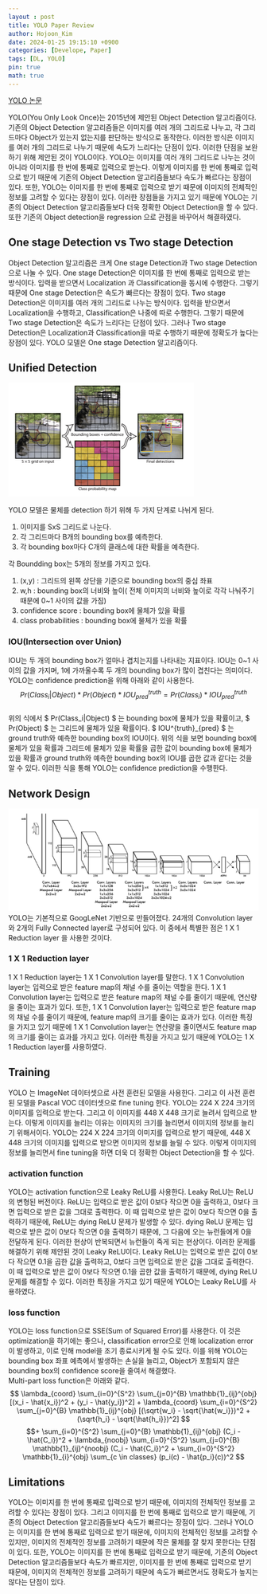 ```yaml
---
layout : post
title: YOLO Paper Review
author: Hojoon_Kim
date: 2024-01-25 19:15:10 +0900
categories: [Develope, Paper]
tags: [DL, YOLO]
pin: true
math: true
---
```

[YOLO 논문](https://www.cv-foundation.org/openaccess/content_cvpr_2016/papers/Redmon_You_Only_Look_CVPR_2016_paper.pdf) 

YOLO(You Only Look Once)는 2015년에 제안된 Object Detection 알고리즘이다. 기존의 Object Detection 알고리즘들은 이미지를 여러 개의 그리드로 나누고, 각 그리드마다 Object가 있는지 없는지를 판단하는 방식으로 동작한다. 이러한 방식은 이미지를 여러 개의 그리드로 나누기 때문에 속도가 느리다는 단점이 있다. 이러한 단점을 보완하기 위해 제안된 것이 YOLO이다. YOLO는 이미지를 여러 개의 그리드로 나누는 것이 아니라 이미지를 한 번에 통째로 입력으로 받는다. 이렇게 이미지를 한 번에 통째로 입력으로 받기 때문에 기존의 Object Detection 알고리즘들보다 속도가 빠르다는 장점이 있다. 또한, YOLO는 이미지를 한 번에 통째로 입력으로 받기 때문에 이미지의 전체적인 정보를 고려할 수 있다는 장점이 있다. 이러한 장점들을 가지고 있기 때문에 YOLO는 기존의 Object Detection 알고리즘들보다 더욱 정확한 Object Detection을 할 수 있다. 또한 기존의 Object detection을 regression 으로 관점을 바꾸어서 해결하였다.

## One stage Detection vs Two stage Detection
Object Detection 알고리즘은 크게 One stage Detection과 Two stage Detection으로 나눌 수 있다. One stage Detection은 이미지를 한 번에 통째로 입력으로 받는 방식이다. 입력을 받으면서 Localization 과 Classification을 동시에 수행한다. 그렇기때문에 One stage Detection은 속도가 빠르다는 장점이 있다. Two stage Detection은 이미지를 여러 개의 그리드로 나누는 방식이다. 입력을 받으면서 Localization을 수행하고, Classification은 나중에 따로 수행한다. 그렇기 때문에 Two stage Detection은 속도가 느리다는 단점이 있다. 그러나 Two stage Detection은 Localization과 Classification을 따로 수행하기 때문에 정확도가 높다는 장점이 있다. YOLO 모델은 One stage Detection 알고리즘이다.

## Unified Detection
![YOLO](../img/YOLO_detection.png)  

YOLO 모델은 물체를 detection 하기 위해 두 가지 단계로 나뉘게 된다. 
1. 이미지를 SxS 그리드로 나눈다.    
2. 각 그리드마다 B개의 bounding box를 예측한다.
3. 각 bounding box마다 C개의 클래스에 대한 확률을 예측한다.

각 Boundding box는 5개의 정보를 가지고 있다.
1. (x,y) : 그리드의 왼쪽 상단을 기준으로 bounding box의 중심 좌표
2. w,h : bounding box의 너비와 높이( 전체 이미지의 너비와 높이로 각각 나눠주기 때문에 0~1 사이의 값을 가짐)
3. confidence score : bounding box에 물체가 있을 확률
4. class probabilities : bounding box에 물체가 있을 확률

### IOU(Intersection over Union)
IOU는 두 개의 bounding box가 얼마나 겹치는지를 나타내는 지표이다. IOU는 0~1 사이의 값을 가지며, 1에 가까울수록 두 개의 bounding box가 많이 겹친다는 의미이다. YOLO는 confidence prediction을 위해 아래와 같이 사용한다.  
$$ Pr(Class_i|Object) * Pr(Object) * IOU^{truth}_{pred} = Pr(Class_i) * IOU^{truth}_{pred} $$  
 위의 식에서 $ Pr(Class_i|Object) $ 는 bounding box에 물체가 있을 확률이고, $ Pr(Object) $ 는 그리드에 물체가 있을 확률이다. $ IOU^{truth}_{pred} $ 는 ground truth와 예측한 bounding box의 IOU이다. 위의 식을 보면 bounding box에 물체가 있을 확률과 그리드에 물체가 있을 확률을 곱한 값이 bounding box에 물체가 있을 확률과 ground truth와 예측한 bounding box의 IOU를 곱한 값과 같다는 것을 알 수 있다. 이러한 식을 통해 YOLO는 confidence prediction을 수행한다.

## Network Design
![YOLO](../img/YOLO_design.png) 
YOLO는 기본적으로 GoogLeNet 기반으로 만들어졌다. 24개의 Convolution layer와 2개의 Fully Connected layer로 구성되어 있다. 이 중에서 특별한 점은 1 X 1 Reduction layer 을 사용한 것이다.

### 1 X 1 Reduction layer
1 X 1 Reduction layer는 1 X 1 Convolution layer를 말한다. 1 X 1 Convolution layer는 입력으로 받은 feature map의 채널 수를 줄이는 역할을 한다. 1 X 1 Convolution layer는 입력으로 받은 feature map의 채널 수를 줄이기 때문에, 연산량을 줄이는 효과가 있다. 또한, 1 X 1 Convolution layer는 입력으로 받은 feature map의 채널 수를 줄이기 때문에, feature map의 크기를 줄이는 효과가 있다. 이러한 특징을 가지고 있기 때문에 1 X 1 Convolution layer는 연산량을 줄이면서도 feature map의 크기를 줄이는 효과를 가지고 있다. 이러한 특징을 가지고 있기 때문에 YOLO는 1 X 1 Reduction layer를 사용하였다.

## Training
YOLO 는 ImageNet 데이터셋으로 사전 훈련된 모델을 사용한다. 그리고 이 사전 훈련된 모델을 Pascal VOC 데이터셋으로 fine tuning 한다. YOLO는 224 X 224 크기의 이미지를 입력으로 받는다. 그리고 이 이미지를 448 X 448 크기로 늘려서 입력으로 받는다. 이렇게 이미지를 늘리는 이유는 이미지의 크기를 늘리면서 이미지의 정보를 늘리기 위해서이다. YOLO는 224 X 224 크기의 이미지를 입력으로 받기 때문에, 448 X 448 크기의 이미지를 입력으로 받으면 이미지의 정보를 늘릴 수 있다. 이렇게 이미지의 정보를 늘리면서 fine tuning을 하면 더욱 더 정확한 Object Detection을 할 수 있다.   

### activation function
YOLO는 activation function으로 Leaky ReLU를 사용한다. Leaky ReLU는 ReLU의 변형된 버전이다. ReLU는 입력으로 받은 값이 0보다 작으면 0을 출력하고, 0보다 크면 입력으로 받은 값을 그대로 출력한다. 이 때 입력으로 받은 값이 0보다 작으면 0을 출력하기 때문에, ReLU는 dying ReLU 문제가 발생할 수 있다. dying ReLU 문제는 입력으로 받은 값이 0보다 작으면 0을 출력하기 때문에, 그 다음에 오는 뉴런들에게 0을 전달하게 된다. 이러한 현상이 반복되면서 뉴런들이 죽게 되는 현상이다. 이러한 문제를 해결하기 위해 제안된 것이 Leaky ReLU이다. Leaky ReLU는 입력으로 받은 값이 0보다 작으면 0.1을 곱한 값을 출력하고, 0보다 크면 입력으로 받은 값을 그대로 출력한다. 이 때 입력으로 받은 값이 0보다 작으면 0.1을 곱한 값을 출력하기 때문에, dying ReLU 문제를 해결할 수 있다. 이러한 특징을 가지고 있기 때문에 YOLO는 Leaky ReLU를 사용하였다.

### loss function
YOLO는 loss function으로 SSE(Sum of Squared Error)를 사용한다. 이 것은 optimization을 하기에는 좋으나, classification error으로 인해 localization error이 발생하고, 이로 인해 model을 조기 종료시키게 될 수도 있다. 이를 위해 YOLO는 bounding box 좌표 예측에서 발생하는 손실을 늘리고, Object가 포함되지 않은 bounding box의 confidence score을 줄여서 해결했다.   
Multi-part loss function은 아래와 같다.
$$ \lambda_{coord} \sum_{i=0}^{S^2} \sum_{j=0}^{B} \mathbb{1}_{ij}^{obj} [(x_i - \hat{x_i})^2 + (y_i - \hat{y_i})^2] + \lambda_{coord} \sum_{i=0}^{S^2} \sum_{j=0}^{B} \mathbb{1}_{ij}^{obj} [(\sqrt{w_i} - \sqrt{\hat{w_i}})^2 +(\sqrt{h_i} - \sqrt{\hat{h_i}})^2] $$ 
$$+ \sum_{i=0}^{S^2} \sum_{j=0}^{B} \mathbb{1}_{ij}^{obj} (C_i - \hat{C_i})^2 + \lambda_{noobj} \sum_{i=0}^{S^2} \sum_{j=0}^{B} \mathbb{1}_{ij}^{noobj} (C_i - \hat{C_i})^2 + \sum_{i=0}^{S^2} \mathbb{1}_{i}^{obj} \sum_{c \in classes} (p_i(c) - \hat{p_i}(c))^2 $$

## Limitations
YOLO는 이미지를 한 번에 통째로 입력으로 받기 때문에, 이미지의 전체적인 정보를 고려할 수 있다는 장점이 있다. 그리고 이미지를 한 번에 통째로 입력으로 받기 때문에, 기존의 Object Detection 알고리즘들보다 속도가 빠르다는 장점이 있다. 그러나 YOLO는 이미지를 한 번에 통째로 입력으로 받기 때문에, 이미지의 전체적인 정보를 고려할 수 있지만, 이미지의 전체적인 정보를 고려하기 때문에 작은 물체를 잘 찾지 못한다는 단점이 있다. 또한, YOLO는 이미지를 한 번에 통째로 입력으로 받기 때문에, 기존의 Object Detection 알고리즘들보다 속도가 빠르지만, 이미지를 한 번에 통째로 입력으로 받기 때문에, 이미지의 전체적인 정보를 고려하기 때문에 속도가 빠르면서도 정확도가 높지는 않다는 단점이 있다.

